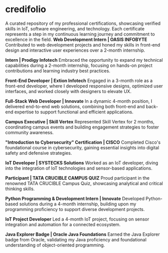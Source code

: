 # credifolio
A curated repository of my professional certifications, showcasing verified skills in IoT, software engineering, and technology. Each certificate represents a step in my continuous learning journey and commitment to excellence in the field.
**Web Development Intern | OASIS INFOBYTE**
Contributed to web development projects and honed my skills in front-end design and interactive user experiences over a 2-month internship.

**Intern | Prodigy Infotech**
Embraced the opportunity to expand my technical capabilities during a 2-month internship, focusing on hands-on project contributions and learning industry best practices.

**Front-End Developer | Extion Infotech**
Engaged in a 3-month role as a front-end developer, where I developed responsive designs, optimized user interfaces, and worked closely with designers to elevate UX.

**Full-Stack Web Developer | Innovate**
In a dynamic 4-month position, I delivered end-to-end web solutions, combining both front-end and back-end expertise to support functional and efficient applications.

**Campus Executive | Skill Vertex**
Represented Skill Vertex for 2 months, coordinating campus events and building engagement strategies to foster community awareness.

**"Introduction to Cybersecurity" Certification | CISCO**
Completed Cisco's foundational course in cybersecurity, gaining essential insights into digital safety and defensive strategies.

**IoT Developer | SYSTECKS Solutions**
Worked as an IoT developer, diving into the integration of IoT technologies and sensor-based applications.

**Participant | TATA CRUCIBLE CAMPUS QUIZ**
Proud participant in the renowned TATA CRUCIBLE Campus Quiz, showcasing analytical and critical thinking skills.

**Python Programming & Development Intern | Innovate**
Developed Python-based solutions during a 4-month internship, building upon my programming proficiency to support diverse development projects.

**IoT Project Developer**
Led a 4-month IoT project, focusing on sensor integration and automation for a connected ecosystem.

**Java Explorer Badge | Oracle Java Foundations**
Earned the Java Explorer badge from Oracle, validating my Java proficiency and foundational understanding of object-oriented programming.
